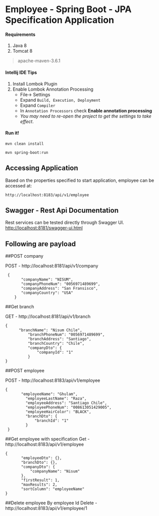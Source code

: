 Employee - Spring Boot - JPA Specification Application
====================================


#### Requirements
1. Java 8
2. Tomcat 8

> apache-maven-3.6.1


#### Intellij IDE Tips
1. Install Lombok Plugin
2. Enable Lombok Annotation Processing
    - File-> Settings
    - Expand `Build, Execution, Deployment`
    - Expand `Compiler`
    - In `Annotation Processors` check **Enable annotation processing**
    - _You may need to re-open the project to get the settings to take effect_.

#### Run it!
```
mvn clean install
```
```
mvn spring-boot:run
```

## Accessing Application
Based on the properties specified to start application, employee can be accessed at:
```
http://localhost:8183/api/v1/employee
```
## Swagger - Rest Api Documentation
Rest services can be tested directly through Swagger UI.
[http://localhost:8181/swagger-ui.html](http://localhost:8181/swagger-ui.html)


## Following are payload

##POST company

POST - http://localhost:8181/api/v1/company

     {
           "companyName": "NISUM",
           "companyPhoneNum": "0056971489699",
           "companyAddress": "San Fransisco",
           "companyCountry": "USA"
        }
       

##Get branch

GET - http://localhost:8181/api/v1/branch

    {
          "branchName": "Nisum Chile",
              "branchPhoneNum": "0056971489699",
              "branchAddress": "Santiago",
              "branchCountry": "Chile",
              "companyDto": {
                  "companyId": "1"
              }
    }
        

##POST employee

POST - http://localhost:8183/api/v1/employee

    {
           "employeeName": "Ghulam",
             "employeeLastName": "Raza",
             "employeeAddress": "Santiago Chile",
             "employeePhoneNum": "008613051429005",
             "employeeHairColor": "BLACK",
             "branchDto": {
                 "branchId": "1"
             }
     }
        

##Get employee with specification
Get -  http://localhost:8183/api/v1/employee 

    {
           "employeeDto": {},
           "branchDto": {},
           "companyDto": {
               "companyName": "Nisum"
           },
           "firstResult": 1,
           "maxResults": 2,
           "sortColumn": "employeeName"
    }
        
##Delete employee By employee Id
Delete - http://localhost:8183/api/v1/employee/1


